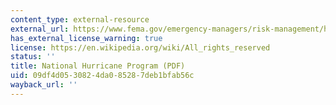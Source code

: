 ```yaml
---
content_type: external-resource
external_url: https://www.fema.gov/emergency-managers/risk-management/hurricanes
has_external_license_warning: true
license: https://en.wikipedia.org/wiki/All_rights_reserved
status: ''
title: National Hurricane Program (PDF)
uid: 09df4d05-3082-4da0-8528-7deb1bfab56c
wayback_url: ''
---
```

